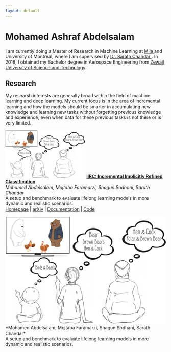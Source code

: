 ```yaml
---
layout: default
---
```


# Mohamed Ashraf Abdelsalam

I am currently doing a Master of Research in Machine Learning at 
<a href="mila.quebec/en/"> Mila </a> and University of Montreal, where I am supervised by <a href="http://sarathchandar.in/">Dr. Sarath Chandar </a>. In 2018, I obtained my Bachelor degree in Aerospace Engineering from <a href="https://zewailcity.edu.eg/">Zewail University of Science and Technology</a>.

## Research
My researsh interests are generally broad within the field of machine learning and deep learning. My current focus is in the area of incremental learning and how the models should be smarter in accumulating new knowledge and learning new tasks without forgetting previous knowledge and experience, even when data for these previous tasks is not there or is very limited. 


<img src="./images/summary.png" alt="" width="250" height="150" id="ri"/> [**IIRC: Incremental Implicitly Refined Classification**](https://chandar-lab.github.io/IIRC/)
<br />
*Mohamed Abdelsalam, Mojtaba Faramarzi, Shagun Sodhani, Sarath Chandar*
<br />
A setup and benchmark to evaluate lifelong learning models in more dynamic and realistic scenarios.
<br />
[Homepage](https://chandar-lab.github.io/IIRC/) | [arXiv](https://arxiv.org/abs/2012.12477) | [Documentation](https://iirc.readthedocs.io/en/latest/) | [Code](https://github.com/chandar-lab/IIRC/)

 <div class="publication">
  <div class="image">
    <img src="./images/summary.png" alt="">
  </div>
    <div class="text">
        *Mohamed Abdelsalam, Mojtaba Faramarzi, Shagun Sodhani, Sarath Chandar*
<br />
      A setup and benchmark to evaluate lifelong learning models in more dynamic and realistic scenarios.
<br />
    </div>
  </div>
